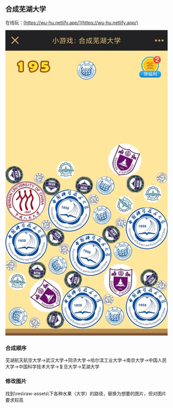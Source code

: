 ## 合成芜湖大学


在线玩：[https://wu-hu.netlify.app/](https://wu-hu.netlify.app/)

![image](game.png)
### 合成顺序
芜湖航天航空大学->武汉大学->同济大学->哈尔滨工业大学->南京大学->中国人民大学->中国科学技术大学->复旦大学->芜湖大学
### 修改图片
找到\res\raw-assets\下各种水果（大学）的路径，替换为想要的图片，但对图片要求较高


